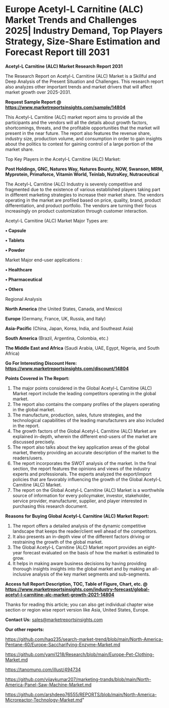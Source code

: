  # Europe Acetyl-L Carnitine (ALC) Market Trends and Challenges 2025| Industry Demand, Top Players Strategy, Size-Share Estimation and Forecast Report till 2031

<strong>Acetyl-L Carnitine (ALC) Market Research Report 2031</strong>

The Research Report on Acetyl-L Carnitine (ALC) Market is a Skillful and Deep Analysis of the Present Situation and Challenges. This research report also analyzes other important trends and market drivers that will affect market growth over 2025-2031.

<strong>Request Sample Report @ <a href=https://www.marketreportsinsights.com/sample/14804>https://www.marketreportsinsights.com/sample/14804</a></strong>

This Acetyl-L Carnitine (ALC) market report aims to provide all the participants and the vendors will all the details about growth factors, shortcomings, threats, and the profitable opportunities that the market will present in the near future. The report also features the revenue share, industry size, production volume, and consumption in order to gain insights about the politics to contest for gaining control of a large portion of the market share.

Top Key Players in the Acetyl-L Carnitine (ALC) Market:

<strong>Post Holdings, GNC, Natures Way, Natures Bounty, NOW, Swanson, MRM, Myprotein, Primaforce, Vitamin World, Teinlab, NutraKey, Nutraceutical</strong>

The Acetyl-L Carnitine (ALC) Industry is severely competitive and fragmented due to the existence of various established players taking part in different marketing strategies to increase their market share. The vendors operating in the market are profiled based on price, quality, brand, product differentiation, and product portfolio. The vendors are turning their focus increasingly on product customization through customer interaction.

Acetyl-L Carnitine (ALC) Market Major Types are:

<strong>• Capsule

• Tablets

• Powder</strong>

Market Major end-user applications :

<strong>• Healthcare

• Pharmaceutical

• Others</strong>

Regional Analysis

</u><strong><b>North America</b></strong> (the United States, Canada, and Mexico)

<strong><b>Europe </b></strong>(Germany, France, UK, Russia, and Italy)

<strong><b>Asia-Pacific</b></strong> (China, Japan, Korea, India, and Southeast Asia)

<strong><b>South America</b></strong> (Brazil, Argentina, Colombia, etc.)

<strong><b>The Middle East and Africa</b></strong> (Saudi Arabia, UAE, Egypt, Nigeria, and South Africa)

<strong>Go For Interesting Discount Here: <a href=https://www.marketreportsinsights.com/discount/14804>https://www.marketreportsinsights.com/discount/14804</a></strong>

<strong>Points Covered in The Report:</strong>
<ol>
  <li>The major points considered in the Global Acetyl-L Carnitine (ALC) Market report include the leading competitors operating in the global market.</li>
  <li>The report also contains the company profiles of the players operating in the global market.</li>
  <li>The manufacture, production, sales, future strategies, and the technological capabilities of the leading manufacturers are also included in the report.</li>
  <li>The growth factors of the Global Acetyl-L Carnitine (ALC) Market are explained in-depth, wherein the different end-users of the market are discussed precisely.</li>
  <li>The report also talks about the key application areas of the global market, thereby providing an accurate description of the market to the readers/users.</li>
  <li>The report incorporates the SWOT analysis of the market. In the final section, the report features the opinions and views of the industry experts and professionals. The experts analyzed the export/import policies that are favorably influencing the growth of the Global Acetyl-L Carnitine (ALC) Market.</li>
  <li>The report on the Global Acetyl-L Carnitine (ALC) Market is a worthwhile source of information for every policymaker, investor, stakeholder, service provider, manufacturer, supplier, and player interested in purchasing this research document.</li>
</ol>
<strong>Reasons for Buying Global Acetyl-L Carnitine (ALC) Market Report:</strong>

<ol>
  <li>The report offers a detailed analysis of the dynamic competitive landscape that keeps the reader/client well ahead of the competitors.</li>
  <li>It also presents an in-depth view of the different factors driving or restraining the growth of the global market.</li>
  <li>The Global Acetyl-L Carnitine (ALC) Market report provides an eight-year forecast evaluated on the basis of how the market is estimated to grow.</li>
  <li>It helps in making aware business decisions by having providing thorough insights insights into the global market and by making an all-inclusive analysis of the key market segments and sub-segments.</li>
</ol>
<strong>Access full Report Description, TOC, Table of Figure, Chart, etc. @ <a href=https://www.marketreportsinsights.com/industry-forecast/global-acetyl-l-carnitine-alc-market-growth-2021-14804>https://www.marketreportsinsights.com/industry-forecast/global-acetyl-l-carnitine-alc-market-growth-2021-14804</a></strong>


Thanks for reading this article; you can also get individual chapter wise section or region wise report version like Asia, United States, Europe.

<strong>Contact Us:</strong>
sales@marketreportsinsights.com

<strong>Our other reports:</strong>

<a href=https://github.com/haq235/search-market-trend/blob/main/North-America-Pentane-60/Europe-Saccharifying-Enzyme-Market.md>https://github.com/haq235/search-market-trend/blob/main/North-America-Pentane-60/Europe-Saccharifying-Enzyme-Market.md</a>

<a href=https://github.com/yami1218/Research/blob/main/Europe-Pet-Clothing-Market.md>https://github.com/yami1218/Research/blob/main/Europe-Pet-Clothing-Market.md</a>

<a href=https://tanomuno.com/illust/494734>https://tanomuno.com/illust/494734</a>

<a href=https://github.com/vijaykumar207/marketing-trands/blob/main/North-America-Panel-Saw-Machine-Market.md>https://github.com/vijaykumar207/marketing-trands/blob/main/North-America-Panel-Saw-Machine-Market.md</a>

<a href=https://github.com/arshdeep76555/REPORTS/blob/main/North-America-Microreactor-Technology-Market.md>https://github.com/arshdeep76555/REPORTS/blob/main/North-America-Microreactor-Technology-Market.md</a>"
